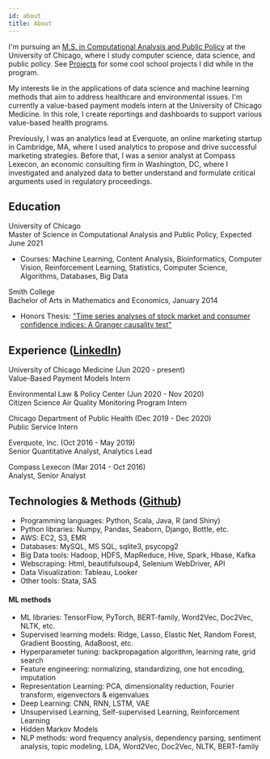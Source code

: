 ```yaml
---
id: about
title: About
---
```


I'm pursuing an [M.S. in Computational Analysis and Public Policy](https://capp.uchicago.edu/) at the University of Chicago, where I study computer science, data science, and public policy. See [Projects](https://dtmlinh.github.io/Linh.Dinh/projects) for some cool school projects I did while in the program.

My interests lie in the applications of data science and machine learning methods that aim to address healthcare and environmental issues. I'm currently a value-based payment models intern at the University of Chicago Medicine. In this role, I create reportings and dashboards to support various value-based health programs.

Previously, I was an analytics lead at Everquote, an online marketing startup in Cambridge, MA, where I used analytics to propose and drive successful marketing strategies. Before that, I was a senior analyst at Compass Lexecon, an economic consulting firm in Washington, DC, where I investigated and analyzed data to better understand and formulate critical arguments used in regulatory proceedings.

## Education

University of Chicago\
Master of Science in Computational Analysis and Public Policy, Expected June 2021
- Courses: Machine Learning, Content Analysis, Bioinformatics, Computer Vision, Reinforcement Learning, Statistics, Computer Science, Algorithms, Databases, Big Data

Smith College\
Bachelor of Arts in Mathematics and Economics, January 2014
- Honors Thesis: ["Time series analyses of stock market and consumer confidence indices: A Granger causality test"](https://github.com/dtmlinh/TimeSeriesStockMarkets/blob/main/TimeSeriesAnalysesGrangerCausalityTest.pdf)


## Experience ([LinkedIn](https://www.linkedin.com/in/linh-tdinh/))

University of Chicago Medicine (Jun 2020 - present)\
Value-Based Payment Models Intern

Environmental Law & Policy Center (Jun 2020 - Nov 2020)\
Citizen Science Air Quality Monitoring Program Intern

Chicago Department of Public Health (Dec 2019 - Dec 2020)\
Public Service Intern

Everquote, Inc. (Oct 2016 - May 2019)\
Senior Quantitative Analyst, Analytics Lead

Compass Lexecon (Mar 2014 - Oct 2016)\
Analyst, Senior Analyst


## Technologies & Methods ([Github](https://github.com/dtmlinh))
- Programming languages: Python, Scala, Java, R (and Shiny)
- Python libraries: Numpy, Pandas, Seaborn, Django, Bottle, etc.
- AWS: EC2, S3, EMR
- Databases: MySQL, MS SQL, sqlite3, psycopg2
- Big Data tools: Hadoop, HDFS, MapReduce, Hive, Spark, Hbase, Kafka
- Webscraping: Html, beautifulsoup4, Selenium WebDriver, API
- Data Visualization: Tableau, Looker
- Other tools: Stata, SAS

#### ML methods
- ML libraries: TensorFlow, PyTorch, BERT-family, Word2Vec, Doc2Vec, NLTK, etc.
- Supervised learning models: Ridge, Lasso, Elastic Net, Random Forest, Gradient Boosting, AdaBoost, etc.
- Hyperparameter tuning: backpropagation algorithm, learning rate, grid search
- Feature engineering: normalizing, standardizing, one hot encoding, imputation
- Representation Learning: PCA, dimensionality reduction, Fourier transform, eigenvectors & eigenvalues
- Deep Learning: CNN, RNN, LSTM, VAE
- Unsupervised Learning, Self-supervised Learning, Reinforcement Learning
- Hidden Markov Models
- NLP methods: word frequency analysis, dependency parsing, sentiment analysis, topic modeling, LDA, Word2Vec, Doc2Vec, NLTK, BERT-family
